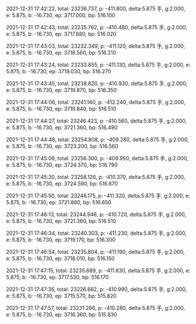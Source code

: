 2021-12-31 17:42:22, total: 23236.737, p: -411.800, delta:5.875 手, g:2.000, e: 5.875, b: -16.730, ep: 3717.000, bp: 516.100

2021-12-31 17:42:43, total: 23235.762, p: -410.480, delta:5.875 手, g:2.000, e: 5.875, b: -16.730, ep: 3717.680, bp: 516.020

2021-12-31 17:43:03, total: 23232.349, p: -411.120, delta:5.875 手, g:2.000, e: 5.875, b: -16.730, ep: 3718.560, bp: 516.210

2021-12-31 17:43:24, total: 23233.855, p: -411.130, delta:5.875 手, g:2.000, e: 5.875, b: -16.730, ep: 3719.030, bp: 516.270

2021-12-31 17:43:45, total: 23238.820, p: -410.930, delta:5.875 手, g:2.000, e: 5.875, b: -16.730, ep: 3719.870, bp: 516.350

2021-12-31 17:44:06, total: 23241.140, p: -412.240, delta:5.875 手, g:2.000, e: 5.875, b: -16.730, ep: 3719.840, bp: 516.510

2021-12-31 17:44:27, total: 23246.423, p: -410.560, delta:5.875 手, g:2.000, e: 5.875, b: -16.730, ep: 3721.360, bp: 516.490

2021-12-31 17:44:48, total: 23254.808, p: -409.280, delta:5.875 手, g:2.000, e: 5.875, b: -16.730, ep: 3723.200, bp: 516.560

2021-12-31 17:45:09, total: 23256.300, p: -409.950, delta:5.875 手, g:2.000, e: 5.875, b: -16.730, ep: 3724.370, bp: 516.790

2021-12-31 17:45:30, total: 23258.126, p: -410.370, delta:5.875 手, g:2.000, e: 5.875, b: -16.730, ep: 3724.590, bp: 516.870

2021-12-31 17:45:50, total: 23246.175, p: -411.320, delta:5.875 手, g:2.000, e: 5.875, b: -16.730, ep: 3721.880, bp: 516.650

2021-12-31 17:46:13, total: 23244.946, p: -410.720, delta:5.875 手, g:2.000, e: 5.875, b: -16.730, ep: 3721.360, bp: 516.510

2021-12-31 17:46:34, total: 23240.303, p: -411.230, delta:5.875 手, g:2.000, e: 5.875, b: -16.730, ep: 3719.170, bp: 516.300

2021-12-31 17:46:54, total: 23235.804, p: -411.190, delta:5.875 手, g:2.000, e: 5.875, b: -16.730, ep: 3718.010, bp: 516.150

2021-12-31 17:47:15, total: 23235.689, p: -411.830, delta:5.875 手, g:2.000, e: 5.875, b: -16.730, ep: 3717.530, bp: 516.170

2021-12-31 17:47:36, total: 23226.662, p: -410.990, delta:5.875 手, g:2.000, e: 5.875, b: -16.730, ep: 3715.570, bp: 515.820

2021-12-31 17:47:57, total: 23231.286, p: -410.280, delta:5.875 手, g:2.000, e: 5.875, b: -16.730, ep: 3716.360, bp: 515.830